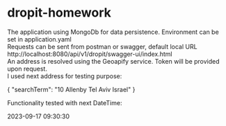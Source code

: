 # dropit-homework
The application using MongoDb for data persistence. Environment can be set in application.yaml<br>
Requests can be sent from postman or swagger, default local URL<br> http://localhost:8080/api/v1/dropit/swagger-ui/index.html <br>
An address is resolved using the Geoapify service. Token will be provided upon request.<br>
I used next address for testing purpose:
<p>
{
    "searchTerm": "10 Allenby Tel Aviv Israel"
}
</p>
Functionality tested with next DateTime:
<p>2023-09-17 09:30:30</p>



